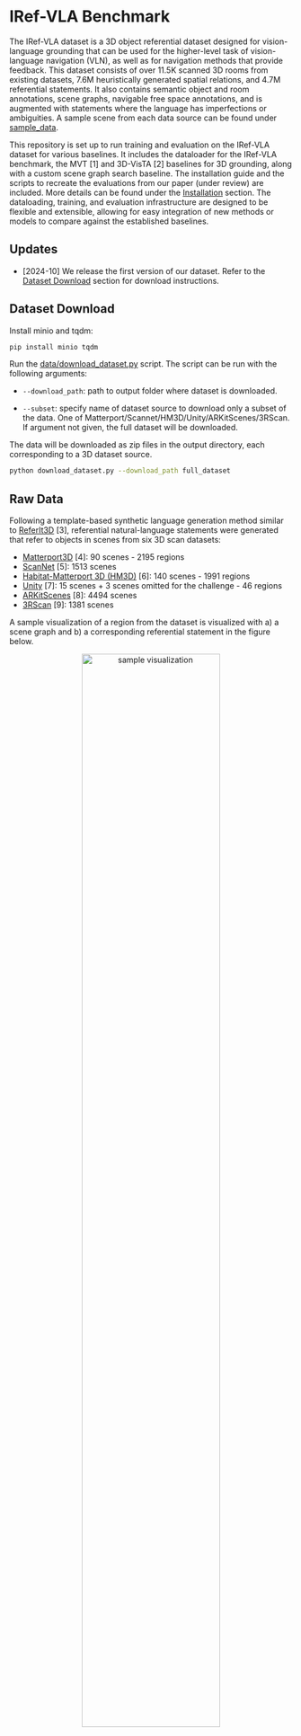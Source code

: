 # IRef-VLA Benchmark

The IRef-VLA dataset is a 3D object referential dataset designed for vision-language grounding that can be used for the higher-level task of vision-language navigation (VLN), as well as for navigation methods that provide feedback. This dataset consists of over 11.5K scanned 3D rooms from existing datasets, 7.6M heuristically generated spatial relations, and 4.7M referential statements. It also contains semantic object and room annotations, scene graphs, navigable free space annotations, and is augmented with statements where the language has imperfections or ambiguities. A sample scene from each data source can be found under [sample_data](sample_data/).

This repository is set up to run training and evaluation on the IRef-VLA dataset for various baselines. It includes the dataloader for the IRef-VLA benchmark, the MVT [1] and 3D-VisTA [2] baselines for 3D grounding, along with a custom scene graph search baseline. The installation guide and the scripts to recreate the evaluations from our paper (under review) are included. More details can be found under the [Installation](#installation) section. The dataloading, training, and evaluation infrastructure are designed to be flexible and extensible, allowing for easy integration of new methods or models to compare against the established baselines.


## Updates

- [2024-10] We release the first version of our dataset. Refer to the [Dataset Download](#dataset-download) section for download instructions.


## Dataset Download

Install minio and tqdm:

```bash
pip install minio tqdm
```

Run the [data/download_dataset.py](data/download_dataset.py) script. The script can be run with the following arguments:

- `--download_path`: path to output folder where dataset is downloaded.

- `--subset`: specify name of dataset source to download only a subset of the data. One of Matterport/Scannet/HM3D/Unity/ARKitScenes/3RScan. If argument not given, the full dataset will be downloaded.

The data will be downloaded as zip files in the output directory, each corresponding to a 3D dataset source.

```bash
python download_dataset.py --download_path full_dataset
```

## Raw Data
Following a template-based synthetic language generation method similar to [ReferIt3D](https://referit3d.github.io/) [3], referential natural-language statements were generated that refer to objects in scenes from six 3D scan datasets:
- [Matterport3D](https://github.com/niessner/Matterport) [4]: 90 scenes - 2195 regions
- [ScanNet](https://github.com/ScanNet/ScanNet) [5]: 1513 scenes
- [Habitat-Matterport 3D (HM3D)](https://github.com/matterport/habitat-matterport-3dresearch) [6]: 140 scenes - 1991 regions
- [Unity](https://docs.unity3d.com/Manual/index.html) [7]: 15 scenes + 3 scenes omitted for the challenge - 46 regions
- [ARKitScenes](https://github.com/apple/ARKitScenes) [8]: 4494 scenes
- [3RScan](https://github.com/WaldJohannaU/3RScan) [9]: 1381 scenes

A sample visualization of a region from the dataset is visualized with a) a scene graph and b) a corresponding referential statement in the figure below. 

<p align="center">
 <img src="figures/hm3d_sample_vis.png" alt="sample visualization" width="70%"/>
</p>

## Dataset Format
The overall file structure for the dataset is:
```
<dataset_folder>/
 -- <scene_name>/
    -- <scene_name>_pc_result.ply
        Processed point cloud of entire scene
    -- <scene_name>_object_split.npy
        File containing object IDs and split indices for use with the .ply file
    -- <scene_name>_region_split.npy
        File containing region IDs and split indices for use with the .ply file
    -- <scene_name>_object_result.csv
        Object information file containing object id, class labels, bounding box, and dominant colors of every object in the scene
    -- <scene_name>_region_result.csv
        Region information file containing region id, region name, bounding box
    -- <scene_name>_scene_graph.json
        Scene graph containing object relations within each region/room in the scene
    -- <scene_name>_referential_statements.json
        JSON file containing generated language statements
```

The format of the generated scene graphs are in JSON, where all objects along with their attributes and inter-object relations are stored per-region within the file for each scene. Objects attributes include semantic class labels, bounding box, size, dominant colors and heading direction (if any). 

The format of the generated language is also in JSON, where each JSON object consists of the language statement, information on the referred target object and anchor objects, relation type, distractor objects, and augmented false statements. The referred objects are stored with their object_id, class label, center point, size (volume of bounding box), and top-three dominant colors.


The table below shows the number of different types of statements with synonyms included. Note that the statement types are not necessarily mutually exclusive with each other. Closest and farthetst statement categories also include second/third closest/farthest.

| Statement Type | Total Statements | 
|----------|-------------|
| Above    | 44,820 | 
| Below    | 79,060 | 
| Closest  | 1,451,554 | 
| Farthest | 1,423,102 |
| Between  | 243,228 |  
| Near     | 1,557,805 |
| In       | 9,300 |
| On       | 28,087 |
| Mentions color | 656,491 |
| Mentions size | 2,130,448 |
| **Total** | **4,795,505** |


## Dataset Visualizer
An [Open3D](https://www.open3d.org/)-based visualization tool is provided to visualize the language statements along with the scene. Details on installing and using the visualizer can be found in [visualizer/README.md](visualizer/README.md).


## Installation

We have created a single conda environment to run all baselines for convenience.

1. Create the conda environment:

    ```bash
    conda env create --name irefvla --file=environment.yml
    ```

    Note that this code has been tested on Python 3.8 with CUDA 11.8 and PyTorch 2.4. It should work normally on higher CUDA and PyTorch versions, but ensure that you install matching PyTorch and CUDA versions.

2. Install [PointNet++](https://github.com/charlesq34/pointnet2). Note that PointNet2 requires GCC with a version higher than 9, a separate CUDA toolkit installation, and PyTorch with a matching CUDA version. These are bundled with the conda environment we provide, but if errors in PointNet2 installation arise due to the system not finding CUDA and GCC (e.g. on an HPC cluster), update GCC and install CUDA locally before installation. The installation command is as follows:

    ```bash
    conda activate irefvla
    cd commons/pointnet2
    python setup.py install
    ```

    This will install PointNet++ for both MVT and 3D-VisTA.


## Running Training/Evaluation

The `scripts` folder contains bash scripts for training and evaluating the MVT and 3D-VisTA models on the IRef-VLA dataset. Set the variables in the scripts ('data_path', 'proj_name', etc) to their respective values and run the corresponding scripts.

### MVT

To train MVT on the full IRef-VLA dataset:
```bash
# Training
bash scripts/train_MVT.bash
```

To evaluate MVT the full IRef-VLA dataset:
```bash
# Evaluation
bash scripts/eval_MVT.bash
```

To run training/evaluation on a subset of IRef-VLA of on ReferIt3D data, specify the split in the corresponding scripts. The `train_split` and `test_split` arguments control what dataset splits are used. Set the `datasets` to be either `vla`, `r3d`, or `both`.


### 3D-VisTA

To train 3D-VisTA on the full IRef-VLA dataset:
```bash
# Training
bash vista/scripts/train_vista.bash
```

To evaluate 3D-VisTA on the full IRef-VLA dataset:
```bash
# Evaluation
bash vista/scripts/eval_vista.bash
```

To run training/evaluation on the ReferIt3D statements instead, add the argument `--use_sr3d` when running the python script.

### Graph-Search 
To run evaluation with the scene graph baseline, run the [graph-search/sg_baseline.py](graph-search/sg_baseline.py) script with the following arguments:

- `data_path`: path to dataset folder
- `llm_output_file`: output json from LLM parsing

Note that the LLM parsing component is run independently ahead of time to save the output results from the API and minimize API calls.

## References
[1] S. Huang, Y. Chen, J. Jia, and L. Wang, “Multi-View Transformer for 3D Visual Grounding,” 2022 IEEE/CVF Conference on Computer Vision and Pattern Recognition (CVPR), Jun. 2022, doi: https://doi.org/10.1109/cvpr52688.2022.01508.

[2] Z. Zhu, X. Ma, Y. Chen, Z. Deng, S. Huang, and Q. Li, “3D-VisTA: Pre-trained Transformer for 3D Vision and Text Alignment,” arXiv (Cornell University), Oct. 2023, doi: https://doi.org/10.1109/iccv51070.2023.00272.

[3] Achlioptas, P., et al, "Referit3d: Neural listeners for fine-grained 3d object identification in real-world scenes," in Computer Vision–ECCV 2020: 16th European Conference, Glasgow, UK, August 23–28, 2020, Proceedings, Part I 16, 2020, pp. 422–440.

[4] Chang, A., et al. "Matterport3d: Learning from rgb-d data in indoor environments," in arXiv preprint arXiv:1709.06158, 2017.

[5] Dai, A., et al, "Scannet: Richly-annotated 3d reconstructions of indoor scenes," in Proceedings of the IEEE conference on computer vision and pattern recognition, 2017, pp. 5828–5839.

[6] Ramakrishnan, S., et al. "Habitat-matterport 3d dataset (hm3d): 1000 large-scale 3d environments for embodied ai," in arXiv preprint arXiv:2109.08238, 2021.

[7] J. Haas. "A history of the unity game engine," in Diss. Worcester Polytechnic Institute, vol. 483, no. 2014, pp. 484, 2014.

[8] Baruch, G., et al. "Arkitscenes: A diverse real-world dataset for 3d indoor scene understanding using mobile rgb-d data," in arXiv preprint arXiv:2111.08897, 2021.

[9] Johanna Wald, Helisa Dhamo, Nassir Navab, and Federico Tombari. Learning 3d semantic scene graphs from 3d indoor reconstructions. In Proceedings of the IEEE/CVF Conference on Computer Vision and Pattern Recognition, pages 3961–3970, 2020.
